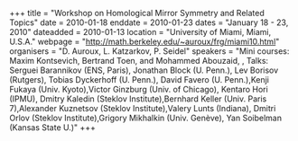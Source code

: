 +++
title = "Workshop on Homological Mirror Symmetry and Related Topics"
date = 2010-01-18
enddate = 2010-01-23
dates = "January 18 - 23, 2010"
dateadded = 2010-01-13
location = "University of Miami, Miami, U.S.A."
webpage = "http://math.berkeley.edu/~auroux/frg/miami10.html"
organisers = "D. Auroux, L. Katzarkov, P. Seidel"
speakers = "Mini courses: Maxim Kontsevich, Bertrand Toen, and Mohammed Abouzaid, , Talks: Serguei Barannikov (ENS, Paris), Jonathan Block (U. Penn.), Lev Borisov (Rutgers), Tobias Dyckerhoff (U. Penn.), David Favero (U. Penn.),Kenji Fukaya (Univ. Kyoto),Victor Ginzburg (Univ. of Chicago), Kentaro Hori (IPMU), Dmitry Kaledin (Steklov Institute),Bernhard Keller (Univ. Paris 7),Alexander Kuznetsov (Steklov Institute),Valery Lunts (Indiana), Dmitri Orlov (Steklov Institute),Grigory Mikhalkin (Univ. Genève), Yan Soibelman (Kansas State U.)"
+++
